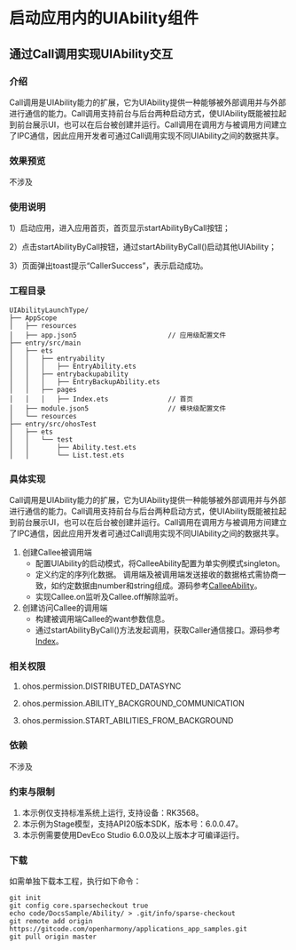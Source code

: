 # 启动应用内的UIAbility组件

## 通过Call调用实现UIAbility交互

### 介绍
Call调用是UIAbility能力的扩展，它为UIAbility提供一种能够被外部调用并与外部进行通信的能力。Call调用支持前台与后台两种启动方式，使UIAbility既能被拉起到前台展示UI，也可以在后台被创建并运行。Call调用在调用方与被调用方间建立了IPC通信，因此应用开发者可通过Call调用实现不同UIAbility之间的数据共享。

### 效果预览

不涉及

### 使用说明

1）启动应用，进入应用首页，首页显示startAbilityByCall按钮；

2）点击startAbilityByCall按钮，通过startAbilityByCall()启动其他UIAbility；

3）页面弹出toast提示“CallerSuccess”，表示启动成功。

### 工程目录
```
UIAbilityLaunchType/
├── AppScope
│   ├── resources
│   ├── app.json5                       // 应用级配置文件
├── entry/src/main
│   ├── ets 
│   │   ├── entryability
│   │   │   ├── EntryAbility.ets 
│   │   ├── entrybackupability
│   │   │   ├── EntryBackupAbility.ets
│   │   ├── pages
│   │   │   ├── Index.ets               // 首页
│   ├── module.json5                    // 模块级配置文件
│   └── resources
├── entry/src/ohosTest
│   ├── ets
│   │   └── test
│   │       ├── Ability.test.ets
│   │       └── List.test.ets
```
### 具体实现
Call调用是UIAbility能力的扩展，它为UIAbility提供一种能够被外部调用并与外部进行通信的能力。Call调用支持前台与后台两种启动方式，使UIAbility既能被拉起到前台展示UI，也可以在后台被创建并运行。Call调用在调用方与被调用方间建立了IPC通信，因此应用开发者可通过Call调用实现不同UIAbility之间的数据共享。
1. 创建Callee被调用端
    * 配置UIAbility的启动模式，将CalleeAbility配置为单实例模式singleton。
    * 定义约定的序列化数据。 调用端及被调用端发送接收的数据格式需协商一致，如约定数据由number和string组成。源码参考[CalleeAbility](/entry/src/main/ets/calleeability/CalleeAbility.ets)。
    * 实现Callee.on监听及Callee.off解除监听。
2. 创建访问Callee的调用端
    * 构建被调用端Callee的want参数信息。
    * 通过startAbilityByCall()方法发起调用，获取Caller通信接口。源码参考[Index](/entry/src/main/ets/pages/Index.ets)。
### 相关权限
1. ohos.permission.DISTRIBUTED_DATASYNC

2. ohos.permission.ABILITY_BACKGROUND_COMMUNICATION

3. ohos.permission.START_ABILITIES_FROM_BACKGROUND
### 依赖
不涉及
### 约束与限制
1. 本示例仅支持标准系统上运行, 支持设备：RK3568。
2. 本示例为Stage模型，支持API20版本SDK，版本号：6.0.0.47。
3. 本示例需要使用DevEco Studio 6.0.0及以上版本才可编译运行。
### 下载
如需单独下载本工程，执行如下命令：
```
git init
git config core.sparsecheckout true
echo code/DocsSample/Ability/ > .git/info/sparse-checkout
git remote add origin https://gitcode.com/openharmony/applications_app_samples.git
git pull origin master
```